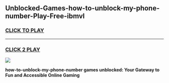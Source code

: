 
## Unblocked-Games-how-to-unblock-my-phone-number-Play-Free-ibmvl
<h3>
<a href="https://premium76.site?title=how-to-unblock-my-phone-number&ref=23A">CLICK TO PLAY</a></h3>
<hr>

<h3>
<a href="https://premium76.site?title=how-to-unblock-my-phone-number&ref=23A">CLICK 2 PLAY</a>
  
</h3>

<a href="https://premium76.site?title=how-to-unblock-my-phone-number&ref=23A"><img src="https://clearcache.store/games.png"></a>


**how-to-unblock-my-phone-number games unblocked: Your Gateway to Fun and Accessible Online Gaming**

